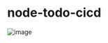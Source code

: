 # node-todo-cicd

![image](https://github.com/keshavlearndevops/node-todo-cicd/assets/134159375/739bcb05-83de-4793-9f26-96c98a5e0fe6)

